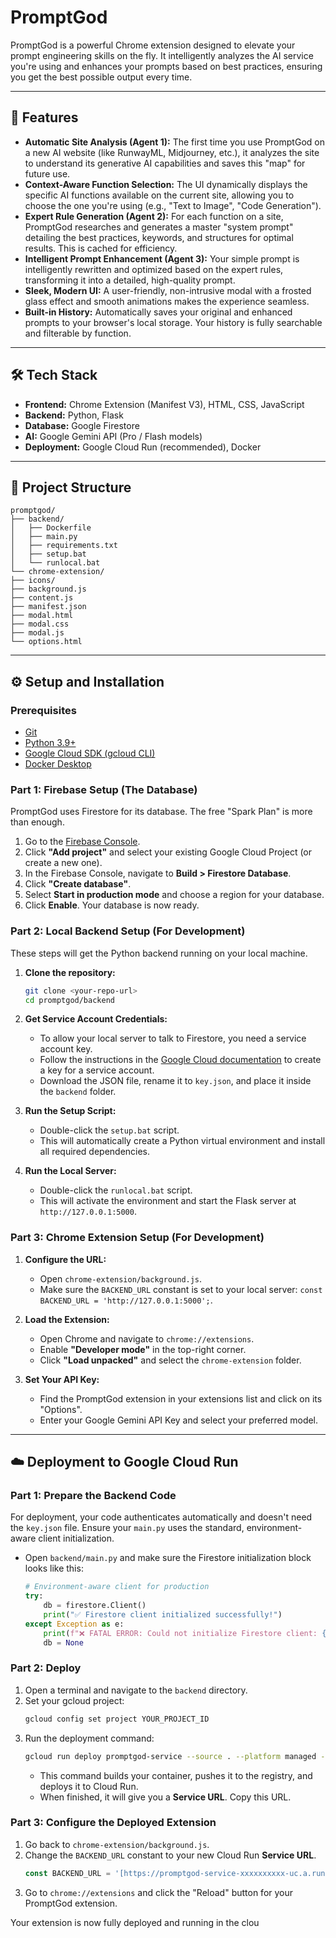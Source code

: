 #  PromptGod

PromptGod is a powerful Chrome extension designed to elevate your prompt engineering skills on the fly. It intelligently analyzes the AI service you're using and enhances your prompts based on best practices, ensuring you get the best possible output every time.

---
## 🚀 Features

* **Automatic Site Analysis (Agent 1):** The first time you use PromptGod on a new AI website (like RunwayML, Midjourney, etc.), it analyzes the site to understand its generative AI capabilities and saves this "map" for future use.
* **Context-Aware Function Selection:** The UI dynamically displays the specific AI functions available on the current site, allowing you to choose the one you're using (e.g., "Text to Image", "Code Generation").
* **Expert Rule Generation (Agent 2):** For each function on a site, PromptGod researches and generates a master "system prompt" detailing the best practices, keywords, and structures for optimal results. This is cached for efficiency.
* **Intelligent Prompt Enhancement (Agent 3):** Your simple prompt is intelligently rewritten and optimized based on the expert rules, transforming it into a detailed, high-quality prompt.
* **Sleek, Modern UI:** A user-friendly, non-intrusive modal with a frosted glass effect and smooth animations makes the experience seamless.
* **Built-in History:** Automatically saves your original and enhanced prompts to your browser's local storage. Your history is fully searchable and filterable by function.

---
## 🛠️ Tech Stack

* **Frontend:** Chrome Extension (Manifest V3), HTML, CSS, JavaScript
* **Backend:** Python, Flask
* **Database:** Google Firestore
* **AI:** Google Gemini API (Pro / Flash models)
* **Deployment:** Google Cloud Run (recommended), Docker

---
## 📂 Project Structure
```
promptgod/
├── backend/
│   ├── Dockerfile
│   ├── main.py
│   ├── requirements.txt
│   ├── setup.bat        
│   └── runlocal.bat      
└── chrome-extension/
├── icons/
├── background.js
├── content.js
├── manifest.json
├── modal.html
├── modal.css
├── modal.js
└── options.html
```

---
## ⚙️ Setup and Installation

### Prerequisites
* [Git](https://git-scm.com/)
* [Python 3.9+](https://www.python.org/)
* [Google Cloud SDK (gcloud CLI)](https://cloud.google.com/sdk/docs/install)
* [Docker Desktop](https://www.docker.com/products/docker-desktop/)

### Part 1: Firebase Setup (The Database)
PromptGod uses Firestore for its database. The free "Spark Plan" is more than enough.

1.  Go to the [Firebase Console](https://console.firebase.google.com/).
2.  Click **"Add project"** and select your existing Google Cloud Project (or create a new one).
3.  In the Firebase Console, navigate to **Build > Firestore Database**.
4.  Click **"Create database"**.
5.  Select **Start in production mode** and choose a region for your database.
6.  Click **Enable**. Your database is now ready.

### Part 2: Local Backend Setup (For Development)
These steps will get the Python backend running on your local machine.

1.  **Clone the repository:**
    ```sh
    git clone <your-repo-url>
    cd promptgod/backend
    ```

2.  **Get Service Account Credentials:**
    * To allow your local server to talk to Firestore, you need a service account key.
    * Follow the instructions in the [Google Cloud documentation](https://cloud.google.com/iam/docs/keys-create-delete#creating) to create a key for a service account.
    * Download the JSON file, rename it to `key.json`, and place it inside the `backend` folder.

3.  **Run the Setup Script:**
    * Double-click the `setup.bat` script.
    * This will automatically create a Python virtual environment and install all required dependencies.

4.  **Run the Local Server:**
    * Double-click the `runlocal.bat` script.
    * This will activate the environment and start the Flask server at `http://127.0.0.1:5000`.

### Part 3: Chrome Extension Setup (For Development)
1.  **Configure the URL:**
    * Open `chrome-extension/background.js`.
    * Make sure the `BACKEND_URL` constant is set to your local server: `const BACKEND_URL = 'http://127.0.0.1:5000';`.

2.  **Load the Extension:**
    * Open Chrome and navigate to `chrome://extensions`.
    * Enable **"Developer mode"** in the top-right corner.
    * Click **"Load unpacked"** and select the `chrome-extension` folder.

3.  **Set Your API Key:**
    * Find the PromptGod extension in your extensions list and click on its "Options".
    * Enter your Google Gemini API Key and select your preferred model.

---
## ☁️ Deployment to Google Cloud Run

### Part 1: Prepare the Backend Code
For deployment, your code authenticates automatically and doesn't need the `key.json` file. Ensure your `main.py` uses the standard, environment-aware client initialization.

* Open `backend/main.py` and make sure the Firestore initialization block looks like this:
    ```python
    # Environment-aware client for production
    try:
        db = firestore.Client()
        print("✅ Firestore client initialized successfully!")
    except Exception as e:
        print(f"❌ FATAL ERROR: Could not initialize Firestore client: {e}")
        db = None
    ```

### Part 2: Deploy
1.  Open a terminal and navigate to the `backend` directory.
2.  Set your gcloud project:
    ```sh
    gcloud config set project YOUR_PROJECT_ID
    ```
3.  Run the deployment command:
    ```sh
    gcloud run deploy promptgod-service --source . --platform managed --region us-central1 --allow-unauthenticated
    ```
    * This command builds your container, pushes it to the registry, and deploys it to Cloud Run.
    * When finished, it will give you a **Service URL**. Copy this URL.

### Part 3: Configure the Deployed Extension
1.  Go back to `chrome-extension/background.js`.
2.  Change the `BACKEND_URL` constant to your new Cloud Run **Service URL**.
    ```javascript
    const BACKEND_URL = '[https://promptgod-service-xxxxxxxxxx-uc.a.run.app](https://promptgod-service-xxxxxxxxxx-uc.a.run.app)';
    ```
3.  Go to `chrome://extensions` and click the "Reload" button for your PromptGod extension.

Your extension is now fully deployed and running in the clou

